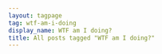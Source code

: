 ```yaml
---
layout: tagpage
tag: wtf-am-i-doing
display_name: WTF am I doing?
title: All posts tagged "WTF am I doing?"
---
```

